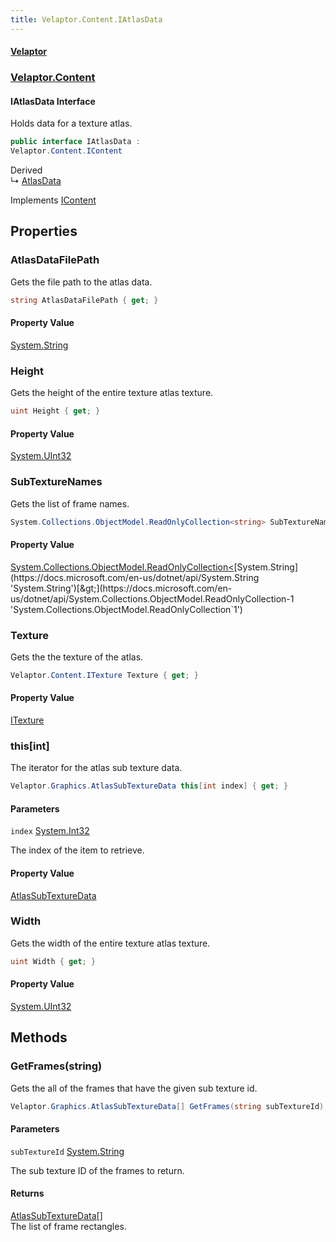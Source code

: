 ```yaml
---
title: Velaptor.Content.IAtlasData
---
```


#### [Velaptor](Namespaces.md 'Velaptor Namespaces')
### [Velaptor.Content](Velaptor.Content.md 'Velaptor.Content')

#### IAtlasData Interface

Holds data for a texture atlas.

```csharp
public interface IAtlasData :
Velaptor.Content.IContent
```

Derived  
&#8627; [AtlasData](Velaptor.Content.AtlasData.md 'Velaptor.Content.AtlasData')

Implements [IContent](Velaptor.Content.IContent.md 'Velaptor.Content.IContent')
## Properties

<a name='Velaptor.Content.IAtlasData.AtlasDataFilePath'></a>

### AtlasDataFilePath 

Gets the file path to the atlas data.

```csharp
string AtlasDataFilePath { get; }
```

#### Property Value
[System.String](https://docs.microsoft.com/en-us/dotnet/api/System.String 'System.String')

<a name='Velaptor.Content.IAtlasData.Height'></a>

### Height 

Gets the height of the entire texture atlas texture.

```csharp
uint Height { get; }
```

#### Property Value
[System.UInt32](https://docs.microsoft.com/en-us/dotnet/api/System.UInt32 'System.UInt32')

<a name='Velaptor.Content.IAtlasData.SubTextureNames'></a>

### SubTextureNames 

Gets the list of frame names.

```csharp
System.Collections.ObjectModel.ReadOnlyCollection<string> SubTextureNames { get; }
```

#### Property Value
[System.Collections.ObjectModel.ReadOnlyCollection&lt;](https://docs.microsoft.com/en-us/dotnet/api/System.Collections.ObjectModel.ReadOnlyCollection-1 'System.Collections.ObjectModel.ReadOnlyCollection`1')[System.String](https://docs.microsoft.com/en-us/dotnet/api/System.String 'System.String')[&gt;](https://docs.microsoft.com/en-us/dotnet/api/System.Collections.ObjectModel.ReadOnlyCollection-1 'System.Collections.ObjectModel.ReadOnlyCollection`1')

<a name='Velaptor.Content.IAtlasData.Texture'></a>

### Texture 

Gets the the texture of the atlas.

```csharp
Velaptor.Content.ITexture Texture { get; }
```

#### Property Value
[ITexture](Velaptor.Content.ITexture.md 'Velaptor.Content.ITexture')

<a name='Velaptor.Content.IAtlasData.this[int]'></a>

### this[int] 

The iterator for the atlas sub texture data.

```csharp
Velaptor.Graphics.AtlasSubTextureData this[int index] { get; }
```
#### Parameters

<a name='Velaptor.Content.IAtlasData.this[int].index'></a>

`index` [System.Int32](https://docs.microsoft.com/en-us/dotnet/api/System.Int32 'System.Int32')

The index of the item to retrieve.

#### Property Value
[AtlasSubTextureData](Velaptor.Graphics.AtlasSubTextureData.md 'Velaptor.Graphics.AtlasSubTextureData')

<a name='Velaptor.Content.IAtlasData.Width'></a>

### Width 

Gets the width of the entire texture atlas texture.

```csharp
uint Width { get; }
```

#### Property Value
[System.UInt32](https://docs.microsoft.com/en-us/dotnet/api/System.UInt32 'System.UInt32')
## Methods

<a name='Velaptor.Content.IAtlasData.GetFrames(string)'></a>

### GetFrames(string) 

Gets the all of the frames that have the given sub texture id.

```csharp
Velaptor.Graphics.AtlasSubTextureData[] GetFrames(string subTextureId);
```
#### Parameters

<a name='Velaptor.Content.IAtlasData.GetFrames(string).subTextureId'></a>

`subTextureId` [System.String](https://docs.microsoft.com/en-us/dotnet/api/System.String 'System.String')

The sub texture ID of the frames to return.

#### Returns
[AtlasSubTextureData](Velaptor.Graphics.AtlasSubTextureData.md 'Velaptor.Graphics.AtlasSubTextureData')[[]](https://docs.microsoft.com/en-us/dotnet/api/System.Array 'System.Array')  
The list of frame rectangles.